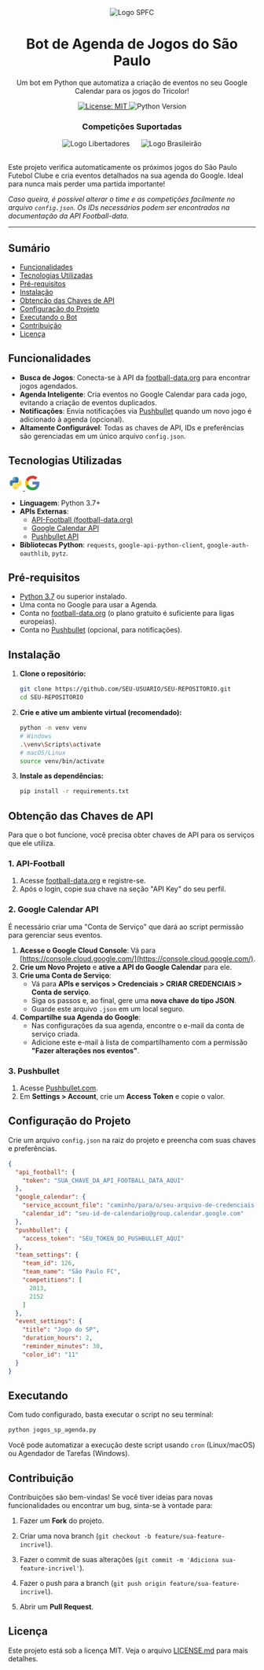 <div align="center">
  <img src="https://upload.wikimedia.org/wikipedia/commons/thumb/6/6f/Brasao_do_Sao_Paulo_Futebol_Clube.svg/2054px-Brasao_do_Sao_Paulo_Futebol_Clube.svg.png" width="100px" alt="Logo SPFC">
  <h1>Bot de Agenda de Jogos do São Paulo</h1>
  <p>Um bot em Python que automatiza a criação de eventos no seu Google Calendar para os jogos do Tricolor!</p>
  
  <p>
    <a href="https://opensource.org/licenses/MIT">
      <img src="https://img.shields.io/badge/License-MIT-yellow.svg" alt="License: MIT">
    </a>
    <img src="https://img.shields.io/badge/Python-3.7+-blue.svg" alt="Python Version">
  </p>
</div>

<div align="center">
  <h3>Competições Suportadas</h3>
  <img src="https://i.namu.wiki/i/ERiBtFg1CI8uCA2WQjlo25QR7pHAP6KPE271lVupZxa3AvVq_uvexbiMIZD-UYUPkGwF1dCmiLqsA5wQ0XQYzQ.webp" width="100px" alt="Logo Libertadores">
  &nbsp;&nbsp;&nbsp;&nbsp;
  <img src="https://www.ogol.com.br/img/logos/competicoes/51_imgbank_d1_20250313102859.png" width="100px" alt="Logo Brasileirão">
</div>

<br>

Este projeto verifica automaticamente os próximos jogos do São Paulo Futebol Clube e cria eventos detalhados na sua agenda do Google. Ideal para nunca mais perder uma partida importante!

*Caso queira, é possível alterar o time e as competições facilmente no arquivo `config.json`. Os IDs necessários podem ser encontrados na documentação da API Football-data.*

---

## Sumário

- [Funcionalidades](#funcionalidades)
- [Tecnologias Utilizadas](#tecnologias-utilizadas)
- [Pré-requisitos](#pré-requisitos)
- [Instalação](#instalação)
- [Obtenção das Chaves de API](#obtenção-das-chaves-de-api)
- [Configuração do Projeto](#configuração-do-projeto)
- [Executando o Bot](#executando)
- [Contribuição](#contribuição)
- [Licença](#licença)

## Funcionalidades

- **Busca de Jogos**: Conecta-se à API da [football-data.org](https://www.football-data.org/) para encontrar jogos agendados.
- **Agenda Inteligente**: Cria eventos no Google Calendar para cada jogo, evitando a criação de eventos duplicados.
- **Notificações**: Envia notificações via [Pushbullet](https://www.pushbullet.com/) quando um novo jogo é adicionado à agenda (opcional).
- **Altamente Configurável**: Todas as chaves de API, IDs e preferências são gerenciadas em um único arquivo `config.json`.

## Tecnologias Utilizadas

<p align="left">
  <a href="https://www.python.org" target="_blank" rel="noreferrer">
    <img src="https://raw.githubusercontent.com/devicons/devicon/master/icons/python/python-original.svg" alt="python" width="30" height="30"/>
  </a>
  <a href="https://developers.google.com/calendar" target="_blank" rel="noreferrer">
    <img src="https://raw.githubusercontent.com/devicons/devicon/master/icons/google/google-original.svg" alt="google" width="30" height="30"/>
  </a>
</p>

- **Linguagem**: Python 3.7+
- **APIs Externas**:
  - [API-Football (football-data.org)](https://www.football-data.org/)
  - [Google Calendar API](https://developers.google.com/calendar/api/guides/overview)
  - [Pushbullet API](https://www.pushbullet.com/)
- **Bibliotecas Python**: `requests`, `google-api-python-client`, `google-auth-oauthlib`, `pytz`.

## Pré-requisitos

- [Python 3.7](https://www.python.org/downloads/) ou superior instalado.
- Uma conta no Google para usar a Agenda.
- Conta no [football-data.org](https://www.football-data.org/) (o plano gratuito é suficiente para ligas europeias).
- Conta no [Pushbullet](https://www.pushbullet.com/) (opcional, para notificações).

## Instalação

1. **Clone o repositório:**

    ```bash
    git clone https://github.com/SEU-USUARIO/SEU-REPOSITORIO.git
    cd SEU-REPOSITORIO
    ```

2. **Crie e ative um ambiente virtual (recomendado):**

    ```bash
    python -m venv venv
    # Windows
    .\venv\Scripts\activate
    # macOS/Linux
    source venv/bin/activate
    ```

3. **Instale as dependências:**

    ```bash
    pip install -r requirements.txt
    ```

## Obtenção das Chaves de API

Para que o bot funcione, você precisa obter chaves de API para os serviços que ele utiliza.

### 1. API-Football

1. Acesse [football-data.org](https://www.football-data.org/client/register) e registre-se.
2. Após o login, copie sua chave na seção "API Key" do seu perfil.

### 2. Google Calendar API

É necessário criar uma "Conta de Serviço" que dará ao script permissão para gerenciar seus eventos.

1. **Acesse o Google Cloud Console**: Vá para [https://console.cloud.google.com/](https://console.cloud.google.com/).
2. **Crie um Novo Projeto** e **ative a API do Google Calendar** para ele.
3. **Crie uma Conta de Serviço**:
    - Vá para **APIs e serviços > Credenciais > CRIAR CREDENCIAIS > Conta de serviço**.
    - Siga os passos e, ao final, gere uma **nova chave do tipo JSON**.
    - Guarde este arquivo `.json` em um local seguro.
4. **Compartilhe sua Agenda do Google**:
    - Nas configurações da sua agenda, encontre o e-mail da conta de serviço criada.
    - Adicione este e-mail à lista de compartilhamento com a permissão **"Fazer alterações nos eventos"**.

### 3. Pushbullet

1. Acesse [Pushbullet.com](https://www.pushbullet.com/).
2. Em **Settings > Account**, crie um **Access Token** e copie o valor.

## Configuração do Projeto

Crie um arquivo `config.json` na raiz do projeto e preencha com suas chaves e preferências.

```json
{
  "api_football": {
    "token": "SUA_CHAVE_DA_API_FOOTBALL_DATA_AQUI"
  },
  "google_calendar": {
    "service_account_file": "caminho/para/o/seu-arquivo-de-credenciais.json",
    "calendar_id": "seu-id-de-calendario@group.calendar.google.com"
  },
  "pushbullet": {
    "access_token": "SEU_TOKEN_DO_PUSHBULLET_AQUI"
  },
  "team_settings": {
    "team_id": 126,
    "team_name": "São Paulo FC",
    "competitions": [
      2013,
      2152
    ]
  },
  "event_settings": {
    "title": "Jogo do SP",
    "duration_hours": 2,
    "reminder_minutes": 30,
    "color_id": "11"
  }
}
````

## Executando

Com tudo configurado, basta executar o script no seu terminal:

```bash
python jogos_sp_agenda.py
```

Você pode automatizar a execução deste script usando `cron` (Linux/macOS) ou Agendador de Tarefas (Windows).

## Contribuição

Contribuições são bem-vindas\! Se você tiver ideias para novas funcionalidades ou encontrar um bug, sinta-se à vontade para:

1. Fazer um **Fork** do projeto.

2. Criar uma nova branch (`git checkout -b feature/sua-feature-incrivel`).

3. Fazer o commit de suas alterações (`git commit -m 'Adiciona sua-feature-incrivel'`).

4. Fazer o push para a branch (`git push origin feature/sua-feature-incrivel`).

5. Abrir um **Pull Request**.

## Licença

Este projeto está sob a licença MIT. Veja o arquivo [LICENSE.md](LICENSE.md) para mais detalhes.
